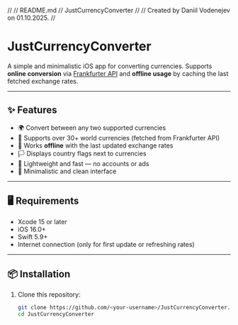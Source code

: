 //
//  README.md
//  JustCurrencyConverter
//
//  Created by Daniil Vodenejev on 01.10.2025.
//
# JustCurrencyConverter

A simple and minimalistic iOS app for converting currencies.
Supports **online conversion** via [Frankfurter API](https://www.frankfurter.app/) and **offline usage** by caching the last fetched exchange rates.

---

## ✨ Features
- 🌍 Convert between any two supported currencies
- 📲 Supports over 30+ world currencies (fetched from Frankfurter API)
- 📡 Works **offline** with the last updated exchange rates
- 🏳️ Displays country flags next to currencies
- 💨 Lightweight and fast — no accounts or ads
- 🎨 Minimalistic and clean interface

---

## 🖥️ Requirements
- Xcode 15 or later
- iOS 16.0+
- Swift 5.9+
- Internet connection (only for first update or refreshing rates)

---

## 📦 Installation
1. Clone this repository:
   ```bash
   git clone https://github.com/<your-username>/JustCurrencyConverter.git
   cd JustCurrencyConverter
